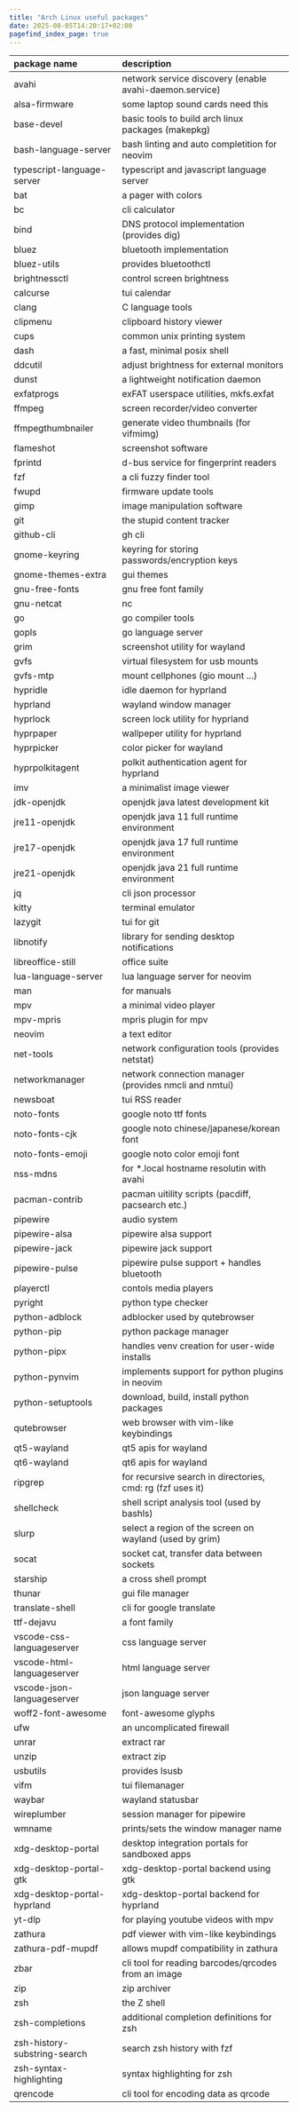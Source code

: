```yaml
---
title: "Arch Linux useful packages"
date: 2025-08-05T14:20:17+02:00
pagefind_index_page: true
---
```


| package name | description |
| :----------- | :---------- |
| avahi | network service discovery (enable avahi-daemon.service) |
| alsa-firmware | some laptop sound cards need this |
| base-devel | basic tools to build arch linux packages (makepkg) |
| bash-language-server | bash linting and auto completition for neovim |
| typescript-language-server | typescript and javascript language server |
| bat | a pager with colors |
| bc | cli calculator |
| bind | DNS protocol implementation (provides dig) |
| bluez | bluetooth implementation |
| bluez-utils | provides bluetoothctl |
| brightnessctl | control screen brightness |
| calcurse | tui calendar |
| clang | C language tools |
| clipmenu | clipboard history viewer |
| cups | common unix printing system |
| dash | a fast, minimal posix shell |
| ddcutil | adjust brightness for external monitors |
| dunst | a lightweight notification daemon |
| exfatprogs | exFAT userspace utilities, mkfs.exfat |
| ffmpeg | screen recorder/video converter |
| ffmpegthumbnailer | generate video thumbnails (for vifmimg) |
| flameshot | screenshot software |
| fprintd | d-bus service for fingerprint readers |
| fzf | a cli fuzzy finder tool |
| fwupd | firmware update tools |
| gimp | image manipulation software |
| git | the stupid content tracker |
| github-cli | gh cli |
| gnome-keyring | keyring for storing passwords/encryption keys |
| gnome-themes-extra | gui themes |
| gnu-free-fonts | gnu free font family |
| gnu-netcat | nc |
| go | go compiler tools |
| gopls | go language server |
| grim | screenshot utility for wayland |
| gvfs | virtual filesystem for usb mounts |
| gvfs-mtp | mount cellphones (gio mount ...) |
| hypridle | idle daemon for hyprland |
| hyprland | wayland window manager |
| hyprlock | screen lock utility for hyprland |
| hyprpaper | wallpeper utility for hyprland |
| hyprpicker | color picker for wayland |
| hyprpolkitagent | polkit authentication agent for hyprland |
| imv | a minimalist image viewer |
| jdk-openjdk | openjdk java latest development kit |
| jre11-openjdk | openjdk java 11 full runtime environment |
| jre17-openjdk | openjdk java 17 full runtime environment |
| jre21-openjdk | openjdk java 21 full runtime environment |
| jq | cli json processor |
| kitty | terminal emulator |
| lazygit | tui for git |
| libnotify | library for sending desktop notifications |
| libreoffice-still | office suite |
| lua-language-server | lua language server for neovim |
| man | for manuals |
| mpv | a minimal video player |
| mpv-mpris | mpris plugin for mpv |
| neovim | a text editor |
| net-tools | network configuration tools (provides netstat) |
| networkmanager | network connection manager (provides nmcli and nmtui) |
| newsboat | tui RSS reader |
| noto-fonts | google noto ttf fonts |
| noto-fonts-cjk | google noto chinese/japanese/korean font |
| noto-fonts-emoji | google noto color emoji font |
| nss-mdns | for *.local hostname resolutin with avahi |
| pacman-contrib | pacman uitility scripts (pacdiff, pacsearch etc.) |
| pipewire | audio system |
| pipewire-alsa | pipewire alsa support |
| pipewire-jack | pipewire jack support |
| pipewire-pulse | pipewire pulse support + handles bluetooth |
| playerctl | contols media players |
| pyright | python type checker |
| python-adblock | adblocker used by qutebrowser |
| python-pip | python package manager |
| python-pipx | handles venv creation for user-wide installs |
| python-pynvim | implements support for python plugins in neovim |
| python-setuptools | download, build, install python packages |
| qutebrowser | web browser with vim-like keybindings |
| qt5-wayland | qt5 apis for wayland |
| qt6-wayland | qt6 apis for wayland |
| ripgrep | for recursive search in directories, cmd: rg (fzf uses it) |
| shellcheck | shell script analysis tool (used by bashls) |
| slurp | select a region of the screen on wayland (used by grim) |
| socat | socket cat, transfer data between sockets |
| starship | a cross shell prompt |
| thunar | gui file manager |
| translate-shell | cli for google translate |
| ttf-dejavu | a font family |
| vscode-css-languageserver | css language server
| vscode-html-languageserver | html language server
| vscode-json-languageserver | json language server
| woff2-font-awesome | font-awesome glyphs |
| ufw | an uncomplicated firewall |
| unrar | extract rar |
| unzip | extract zip |
| usbutils | provides lsusb |
| vifm | tui filemanager |
| waybar | wayland statusbar |
| wireplumber | session manager for pipewire |
| wmname | prints/sets the window manager name |
| xdg-desktop-portal | desktop integration portals for sandboxed apps |
| xdg-desktop-portal-gtk | xdg-desktop-portal backend using gtk |
| xdg-desktop-portal-hyprland | xdg-desktop-portal backend for hyprland |
| yt-dlp | for playing youtube videos with mpv |
| zathura | pdf viewer with vim-like keybindings |
| zathura-pdf-mupdf | allows mupdf compatibility in zathura |
| zbar | cli tool for reading barcodes/qrcodes from an image |
| zip | zip archiver |
| zsh | the Z shell |
| zsh-completions | additional completion definitions for zsh |
| zsh-history-substring-search | search zsh history with fzf |
| zsh-syntax-highlighting | syntax highlighting for zsh |
| qrencode | cli tool for encoding data as qrcode |
